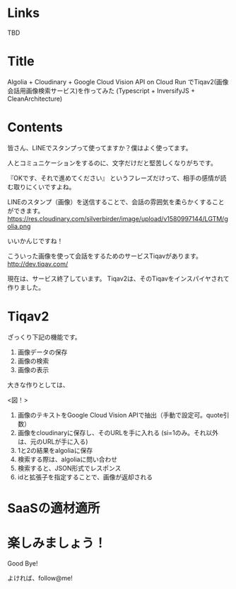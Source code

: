 # Links
TBD

# Title
Algolia + Cloudinary + Google Cloud Vision API on Cloud Run でTiqav2(画像会話用画像検索サービス)を作ってみた
(Typescript + InversifyJS + CleanArchitecture)

# Contents
皆さん、LINEでスタンプって使ってますか？僕はよく使ってます。

人とコミュニケーションをするのに、文字だけだと堅苦しくなりがちです。

『OKです、それで進めてください』
というフレーズだけって、相手の感情が読む取りにくいですよね。

LINEのスタンプ（画像）を送信することで、会話の雰囲気を柔らかくすることができます。
https://res.cloudinary.com/silverbirder/image/upload/v1580997144/LGTM/golia.png

いいかんじですね！

こういった画像を使って会話をするためのサービスTiqavがあります。
http://dev.tiqav.com/

現在は、サービス終了しています。
Tiqav2は、そのTiqavをインスパイヤされて作りました。

# Tiqav2

ざっくり下記の機能です。

1. 画像データの保存
2. 画像の検索
3. 画像の表示

大きな作りとしては、

<図！>

1. 画像のテキストをGoogle Cloud Vision APIで抽出（手動で設定可。quote引数）
2. 画像をcloudinaryに保存し、そのURLを手に入れる (si=1のみ。それ以外は、元のURLが手に入る)
3. 1と2の結果をalgoliaに保存
4. 検索する際は、algoliaに問い合わせ
5. 検索すると、JSON形式でレスポンス
6. idと拡張子を指定することで、画像が返却される

# SaaSの適材適所

# 楽しみましょう！

Good Bye!

よければ、follow@me!

